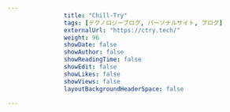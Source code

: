 ---
                title: "Chill-Try"
                tags: [テクノロジーブログ, パーソナルサイト, ブログ]
                externalUrl: "https://ctry.tech/"
                weight: 96
                showDate: false
                showAuthor: false
                showReadingTime: false
                showEdit: false
                showLikes: false
                showViews: false
                layoutBackgroundHeaderSpace: false
                ---

